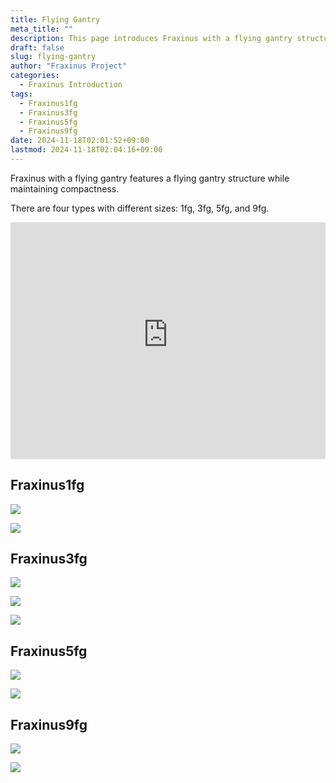 ```yaml
---
title: Flying Gantry
meta_title: ""
description: This page introduces Fraxinus with a flying gantry structure.
draft: false
slug: flying-gantry
author: "Fraxinus Project"
categories:
  - Fraxinus Introduction
tags:
  - Fraxinus1fg
  - Fraxinus3fg
  - Fraxinus5fg
  - Fraxinus9fg
date: 2024-11-18T02:01:52+09:00
lastmod: 2024-11-18T02:04:16+09:00
---
```


Fraxinus with a flying gantry features a flying gantry structure while maintaining compactness.

There are four types with different sizes: 1fg, 3fg, 5fg, and 9fg.

<!-- Fraxinus3fg -->
<div style="width: 100%; aspect-ratio: 1.33;">
  <iframe
    style="width: 100%; height: 100%;"
    src="https://gmail5004514.autodesk360.com/g/shares/SH30dd5QT870c25f12fc7d90e6a1d5c95f54?mode=embed"
    allowfullscreen="true" webkitallowfullscreen="true" mozallowfullscreen="true" frameborder="0">
  </iframe>
</div>

## Fraxinus1fg

![](/images/Fraxinus1fg.jpg)

![](/images/Fraxinus1fg-detail.jpg)

## Fraxinus3fg

![](/images/Fraxinus3fg.jpg)

![](/images/Fraxinus3fg-detail.jpg)

![](/images/Fraxinus3fg-photo-1.jpg)

## Fraxinus5fg

![](/images/Fraxinus5fg.jpg)

![](/images/Fraxinus5fg-detail.jpg)

## Fraxinus9fg

![](/images/Fraxinus9fg.jpg)

![](/images/Fraxinus9fg-photo-1.jpg) 
